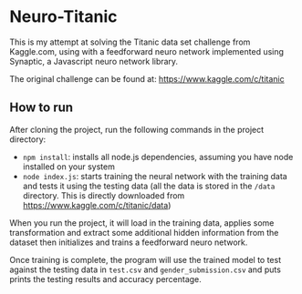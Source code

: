 # Neuro-Titanic

This is my attempt at solving the Titanic data set challenge from Kaggle.com, using with a feedforward neuro network implemented using Synaptic, a Javascript neuro network library.

The original challenge can be found at: https://www.kaggle.com/c/titanic

## How to run
After cloning the project, run the following commands in the project directory:

- `npm install`: installs all node.js dependencies, assuming you have node installed on your system
- `node index.js`: starts training the neural network with the training data and tests it using the testing data (all the data is stored in the `/data` directory. This is directly downloaded from https://www.kaggle.com/c/titanic/data)

When you run the project, it will load in the training data, applies some transformation and extract some additional hidden information from the dataset then initializes and trains a feedforward neuro network.

Once training is complete, the program will use the trained model to test against the testing data in `test.csv` and `gender_submission.csv` and puts prints the testing results and accuracy percentage.
